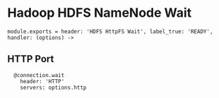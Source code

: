 
# Hadoop HDFS NameNode Wait

    module.exports = header: 'HDFS HttpFS Wait', label_true: 'READY', handler: (options) ->

## HTTP Port

      @connection.wait
        header: 'HTTP'
        servers: options.http
